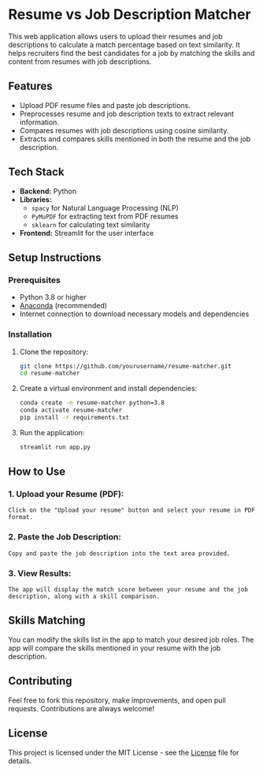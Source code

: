 # Resume vs Job Description Matcher

This web application allows users to upload their resumes and job descriptions to calculate a match percentage based on text similarity. It helps recruiters find the best candidates for a job by matching the skills and content from resumes with job descriptions.

## Features

- Upload PDF resume files and paste job descriptions.
- Preprocesses resume and job description texts to extract relevant information.
- Compares resumes with job descriptions using cosine similarity.
- Extracts and compares skills mentioned in both the resume and the job description.

## Tech Stack

- **Backend:** Python
- **Libraries:** 
  - `spacy` for Natural Language Processing (NLP)
  - `PyMuPDF` for extracting text from PDF resumes
  - `sklearn` for calculating text similarity
- **Frontend:** Streamlit for the user interface

## Setup Instructions

### Prerequisites

- Python 3.8 or higher
- [Anaconda](https://www.anaconda.com/products/individual) (recommended)
- Internet connection to download necessary models and dependencies

### Installation

1. Clone the repository:
   ```bash
   git clone https://github.com/yourusername/resume-matcher.git
   cd resume-matcher

   ```

2. Create a virtual environment and install dependencies:
   ```bash
   conda create -n resume-matcher python=3.8
   conda activate resume-matcher
   pip install -r requirements.txt
   ```

3. Run the application:
   ```bash
   streamlit run app.py
   ```

## How to Use

### 1. Upload your Resume (PDF): 

 `Click on the "Upload your resume" button and select your resume in PDF format.`

### 2. Paste the Job Description:

`Copy and paste the job description into the text area provided.`

### 3. View Results:

`The app will display the match score between your resume and the job description, along with a skill comparison.`

## Skills Matching
 You can modify the skills list in the app to match your desired job roles. The app will compare the skills mentioned in your resume with the job description.

## Contributing
Feel free to fork this repository, make improvements, and open pull requests. Contributions are always welcome!

## License
This project is licensed under the MIT License - see the [License](LICENSE) file for details.

